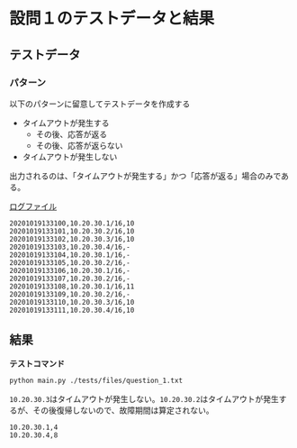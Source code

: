 # 設問１のテストデータと結果

## テストデータ

### パターン

以下のパターンに留意してテストデータを作成する

- タイムアウトが発生する
  - その後、応答が返る
  - その後、応答が返らない
- タイムアウトが発生しない

出力されるのは、「タイムアウトが発生する」かつ「応答が返る」場合のみである。

[ログファイル](./files/question_1.txt)

```
20201019133100,10.20.30.1/16,10
20201019133101,10.20.30.2/16,10
20201019133102,10.20.30.3/16,10
20201019133103,10.20.30.4/16,-
20201019133104,10.20.30.1/16,-
20201019133105,10.20.30.2/16,-
20201019133106,10.20.30.1/16,-
20201019133107,10.20.30.2/16,-
20201019133108,10.20.30.1/16,11
20201019133109,10.20.30.2/16,-
20201019133110,10.20.30.3/16,10
20201019133111,10.20.30.4/16,10
```

## 結果

**テストコマンド**

```bash
python main.py ./tests/files/question_1.txt
```

`10.20.30.3`はタイムアウトが発生しない。`10.20.30.2`はタイムアウトが発生するが、その後復帰しないので、故障期間は算定されない。

```
10.20.30.1,4
10.20.30.4,8
```

